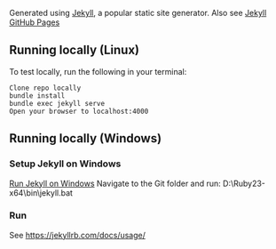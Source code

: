 Generated using  [Jekyll](https://github.com/jekyll/jekyll), a popular static site generator. Also see [Jekyll GitHub Pages](https://help.github.com/articles/using-jekyll-as-a-static-site-generator-with-github-pages/ "Jekyll & GitHub Pages") 

## Running locally (Linux)
To test locally, run the following in your terminal:

    Clone repo locally
    bundle install
    bundle exec jekyll serve
    Open your browser to localhost:4000

## Running locally (Windows)

### Setup Jekyll on Windows
[Run Jekyll on Windows](http://jekyll-windows.juthilo.com/ "Run Jekyll on Windows") 
Navigate to the Git folder and run:
D:\Ruby23-x64\bin\jekyll.bat 

### Run
See https://jekyllrb.com/docs/usage/


